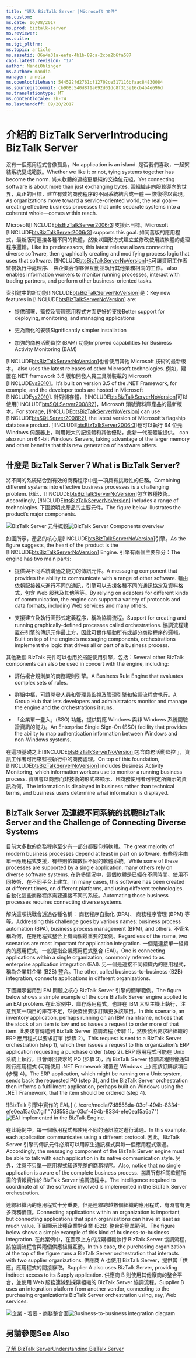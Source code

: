 ```yaml
---
title: "導入 BizTalk Server |Microsoft 文件"
ms.custom: 
ms.date: 06/08/2017
ms.prod: biztalk-server
ms.reviewer: 
ms.suite: 
ms.tgt_pltfrm: 
ms.topic: article
ms.assetid: 06a4a31a-eefe-4b1b-89ca-2cba2b6fa587
caps.latest.revision: "17"
author: MandiOhlinger
ms.author: mandia
manager: anneta
ms.openlocfilehash: 544522fd2761cf12702ce517116bfaac84830084
ms.sourcegitcommit: cb908c540d8f1a692d01dc8f313e16cb4b4e696d
ms.translationtype: MT
ms.contentlocale: zh-TW
ms.lasthandoff: 09/20/2017
---
```

# <a name="introducing-biztalk-server"></a><span data-ttu-id="5072c-102">介紹的 BizTalk Server</span><span class="sxs-lookup"><span data-stu-id="5072c-102">Introducing BizTalk Server</span></span>
<span data-ttu-id="5072c-103">沒有一個應用程式會像孤島，</span><span class="sxs-lookup"><span data-stu-id="5072c-103">No application is an island.</span></span> <span data-ttu-id="5072c-104">是否我們喜歡，一起繫結系統變成範數。</span><span class="sxs-lookup"><span data-stu-id="5072c-104">Whether we like it or not, tying systems together has become the norm.</span></span> <span data-ttu-id="5072c-105">尚未軟體的連接更單純的交換位元組。</span><span class="sxs-lookup"><span data-stu-id="5072c-105">Yet connecting software is about more than just exchanging bytes.</span></span> <span data-ttu-id="5072c-106">當組織走向服務導向的世界，真正的目標，建立有效的商務程序的不同系統結合成一體 — 恢復得以實現。</span><span class="sxs-lookup"><span data-stu-id="5072c-106">As organizations move toward a service-oriented world, the real goal—creating effective business processes that unite separate systems into a coherent whole—comes within reach.</span></span>  
  
 <span data-ttu-id="5072c-107">Microsoft[!INCLUDE[btsBizTalkServer2006r3](../includes/btsbiztalkserver2006r3-md.md)]支援此目標。</span><span class="sxs-lookup"><span data-stu-id="5072c-107">Microsoft [!INCLUDE[btsBizTalkServer2006r3](../includes/btsbiztalkserver2006r3-md.md)] supports this goal.</span></span> <span data-ttu-id="5072c-108">如同舊版的應用程式，最新版可連接各種不同的軟體，然後以圖形方式建立並修改使用該軟體的處理程序邏輯。</span><span class="sxs-lookup"><span data-stu-id="5072c-108">Like its predecessors, this latest release allows connecting diverse software, then graphically creating and modifying process logic that uses that software.</span></span> [!INCLUDE[btsBizTalkServerNoVersion](../includes/btsbiztalkservernoversion-md.md)]<span data-ttu-id="5072c-109">也可讓資訊工作者監視執行中處理序、 與企業合作夥伴互動並執行其他業務相關的工作。</span><span class="sxs-lookup"><span data-stu-id="5072c-109"> also enables information workers to monitor running processes, interact with trading partners, and perform other business-oriented tasks.</span></span>  
  
 <span data-ttu-id="5072c-110">索引鍵中的新功能[!INCLUDE[btsBizTalkServerNoVersion](../includes/btsbiztalkservernoversion-md.md)]是：</span><span class="sxs-lookup"><span data-stu-id="5072c-110">Key new features in [!INCLUDE[btsBizTalkServerNoVersion](../includes/btsbiztalkservernoversion-md.md)] are:</span></span>  
  
-   <span data-ttu-id="5072c-111">提供部署、監控及管理應用程式方面更好的支援</span><span class="sxs-lookup"><span data-stu-id="5072c-111">Better support for deploying, monitoring, and managing applications</span></span>  
  
-   <span data-ttu-id="5072c-112">更為簡化的安裝</span><span class="sxs-lookup"><span data-stu-id="5072c-112">Significantly simpler installation</span></span>  
  
-   <span data-ttu-id="5072c-113">加強的商務活動監控 (BAM) 功能</span><span class="sxs-lookup"><span data-stu-id="5072c-113">Improved capabilities for Business Activity Monitoring (BAM)</span></span>  
  
 [!INCLUDE[btsBizTalkServerNoVersion](../includes/btsbiztalkservernoversion-md.md)]<span data-ttu-id="5072c-114">也會使用其他 Microsoft 技術的最新版本。</span><span class="sxs-lookup"><span data-stu-id="5072c-114"> also uses the latest releases of other Microsoft technologies.</span></span> <span data-ttu-id="5072c-115">例如，建置在.NET framework 3.5 版和開發人員工具所裝載的 Microsoft [!INCLUDE[vs2010](../includes/vs2010-md.md)]。</span><span class="sxs-lookup"><span data-stu-id="5072c-115">It’s built on version 3.5 of the .NET Framework, for example, and the developer tools are hosted in Microsoft [!INCLUDE[vs2010](../includes/vs2010-md.md)].</span></span> <span data-ttu-id="5072c-116">針對儲存體，[!INCLUDE[btsBizTalkServerNoVersion](../includes/btsbiztalkservernoversion-md.md)]可以使用[!INCLUDE[btsSQLServer2008R2](../includes/btssqlserver2008r2-md.md)]，Microsoft 頭號資料庫產品的最新版本。</span><span class="sxs-lookup"><span data-stu-id="5072c-116">For storage, [!INCLUDE[btsBizTalkServerNoVersion](../includes/btsbiztalkservernoversion-md.md)] can use [!INCLUDE[btsSQLServer2008R2](../includes/btssqlserver2008r2-md.md)], the latest version of Microsoft’s flagship database product.</span></span> [!INCLUDE[btsBizTalkServer2006r3](../includes/btsbiztalkserver2006r3-md.md)]<span data-ttu-id="5072c-117">也可以執行 64 位元 Windows 伺服器上，利用較大的記憶體和其他優點，此新一代硬體能提供。</span><span class="sxs-lookup"><span data-stu-id="5072c-117"> can also run on 64-bit Windows Servers, taking advantage of the larger memory and other benefits that this new generation of hardware offers.</span></span>  
  
## <a name="what-is-biztalk-server"></a><span data-ttu-id="5072c-118">什麼是 BizTalk Server？</span><span class="sxs-lookup"><span data-stu-id="5072c-118">What is BizTalk Server?</span></span>  
 <span data-ttu-id="5072c-119">將不同的系統結合到有效的商務程序中是一項具有挑戰性的任務。</span><span class="sxs-lookup"><span data-stu-id="5072c-119">Combining different systems into effective business processes is a challenging problem.</span></span> <span data-ttu-id="5072c-120">因此，[!INCLUDE[btsBizTalkServerNoVersion](../includes/btsbiztalkservernoversion-md.md)]包含數種技術。</span><span class="sxs-lookup"><span data-stu-id="5072c-120">Accordingly, [!INCLUDE[btsBizTalkServerNoVersion](../includes/btsbiztalkservernoversion-md.md)] includes a range of technologies.</span></span> <span data-ttu-id="5072c-121">下圖說明此產品的主要元件。</span><span class="sxs-lookup"><span data-stu-id="5072c-121">The figure below illustrates the product’s major components.</span></span>  
  
 <span data-ttu-id="5072c-122">![BizTalk Server 元件概觀](../core/media/d167608e-7c51-4d52-b8fa-9d4149242934.gif "d167608e-7c51-4d52-b8fa-9d4149242934")</span><span class="sxs-lookup"><span data-stu-id="5072c-122">![BizTalk Server Components overview](../core/media/d167608e-7c51-4d52-b8fa-9d4149242934.gif "d167608e-7c51-4d52-b8fa-9d4149242934")</span></span>  
  
 <span data-ttu-id="5072c-123">如圖所示，產品的核心是[!INCLUDE[btsBizTalkServerNoVersion](../includes/btsbiztalkservernoversion-md.md)]引擎。</span><span class="sxs-lookup"><span data-stu-id="5072c-123">As the figure suggests, the heart of the product is the [!INCLUDE[btsBizTalkServerNoVersion](../includes/btsbiztalkservernoversion-md.md)] Engine.</span></span> <span data-ttu-id="5072c-124">引擎有兩個主要部分：</span><span class="sxs-lookup"><span data-stu-id="5072c-124">The engine has two main parts:</span></span>  
  
-   <span data-ttu-id="5072c-125">提供與不同系統溝通之能力的傳訊元件。</span><span class="sxs-lookup"><span data-stu-id="5072c-125">A messaging component that provides the ability to communicate with a range of other software.</span></span> <span data-ttu-id="5072c-126">藉由依賴配接器來進行不同的通訊，引擎可以支援各種不同的通訊協定及資料格式，包含 Web 服務及其他等等。</span><span class="sxs-lookup"><span data-stu-id="5072c-126">By relying on adapters for different kinds of communication, the engine can support a variety of protocols and data formats, including Web services and many others.</span></span>  
  
-   <span data-ttu-id="5072c-127">支援建立及執行圖形式定義程序，稱為協調流程。</span><span class="sxs-lookup"><span data-stu-id="5072c-127">Support for creating and running graphically-defined processes called orchestrations.</span></span> <span data-ttu-id="5072c-128">協調流程建置在引擎的傳訊元件最上方，因此可實作驅動所有或部分商務程序的邏輯。</span><span class="sxs-lookup"><span data-stu-id="5072c-128">Built on top of the engine’s messaging components, orchestrations implement the logic that drives all or part of a business process.</span></span>  
  
 <span data-ttu-id="5072c-129">其他數個 BizTalk 元件可以也用於搭配使用引擎，包括：</span><span class="sxs-lookup"><span data-stu-id="5072c-129">Several other BizTalk components can also be used in concert with the engine, including:</span></span>  
  
-   <span data-ttu-id="5072c-130">評估複合規則集的商務規則引擎。</span><span class="sxs-lookup"><span data-stu-id="5072c-130">A Business Rule Engine that evaluates complex sets of rules.</span></span>  
  
-   <span data-ttu-id="5072c-131">群組中樞，可讓開發人員和管理員監視及管理引擎和協調流程會執行。</span><span class="sxs-lookup"><span data-stu-id="5072c-131">A Group Hub that lets developers and administrators monitor and manage the engine and the orchestrations it runs.</span></span>  
  
-   <span data-ttu-id="5072c-132">「企業單一登入」(SSO) 功能，提供對應 Windows 與非 Windows 系統間驗證資訊的能力。</span><span class="sxs-lookup"><span data-stu-id="5072c-132">An Enterprise Single Sign-On (SSO) facility that provides the ability to map authentication information between Windows and non-Windows systems.</span></span>  
  
 <span data-ttu-id="5072c-133">在這項基礎之上[!INCLUDE[btsBizTalkServerNoVersion](../includes/btsbiztalkservernoversion-md.md)]包含商務活動監控 」，資訊工作者可用來監視執行中的商務處理。</span><span class="sxs-lookup"><span data-stu-id="5072c-133">On top of this foundation, [!INCLUDE[btsBizTalkServerNoVersion](../includes/btsbiztalkservernoversion-md.md)] includes Business Activity Monitoring, which information workers use to monitor a running business process.</span></span> <span data-ttu-id="5072c-134">資訊會以商務而非技術的形式來顯示，且商務使用者可判定所顯示的資訊為何。</span><span class="sxs-lookup"><span data-stu-id="5072c-134">The information is displayed in business rather than technical terms, and business users determine what information is displayed.</span></span>  
  
## <a name="biztalk-server-and-the-challenge-of-connecting-diverse-systems"></a><span data-ttu-id="5072c-135">BizTalk Server 及連線不同系統的挑戰</span><span class="sxs-lookup"><span data-stu-id="5072c-135">BizTalk Server and the Challenge of Connecting Diverse Systems</span></span>  
 <span data-ttu-id="5072c-136">目前大多數的商務程序至少有一部分都要仰賴軟體。</span><span class="sxs-lookup"><span data-stu-id="5072c-136">The great majority of modern business processes depend at least in part on software.</span></span> <span data-ttu-id="5072c-137">有些程序由單一應用程式支援，有些則依賴數個不同的軟體系統。</span><span class="sxs-lookup"><span data-stu-id="5072c-137">While some of these processes are supported by a single application, many others rely on diverse software systems.</span></span> <span data-ttu-id="5072c-138">在許多情況中，這個軟體是已經在不同時間、使用不同技術、在不同平台上建立。</span><span class="sxs-lookup"><span data-stu-id="5072c-138">In many cases, this software has been created at different times, on different platforms, and using different technologies.</span></span> <span data-ttu-id="5072c-139">自動化這些商務程序需要連接不同的系統。</span><span class="sxs-lookup"><span data-stu-id="5072c-139">Automating those business processes requires connecting diverse systems.</span></span>  
  
 <span data-ttu-id="5072c-140">解決這項挑戰會透過各種名稱： 商務程序自動化 (BPA)、 商務程序管理 (BPM) 等等。</span><span class="sxs-lookup"><span data-stu-id="5072c-140">Addressing this challenge goes by various names: business process automation (BPA), business process management (BPM), and others.</span></span> <span data-ttu-id="5072c-141">不管名稱為何，在應用程式整合上有兩個最重要的案例。</span><span class="sxs-lookup"><span data-stu-id="5072c-141">Regardless of the name, two scenarios are most important for application integration.</span></span> <span data-ttu-id="5072c-142">一個是連接單一組織內的應用程式，一般是指企業應用程式整合 (EAI)。</span><span class="sxs-lookup"><span data-stu-id="5072c-142">One is connecting applications within a single organization, commonly referred to as enterprise application integration (EAI).</span></span> <span data-ttu-id="5072c-143">另一個是連接不同組織內的應用程式，稱為企業對企業 (B2B) 整合。</span><span class="sxs-lookup"><span data-stu-id="5072c-143">The other, called business-to-business (B2B) integration, connects applications in different organizations.</span></span>  
  
 <span data-ttu-id="5072c-144">下圖顯示套用到 EAI 問題之核心 BizTalk Server 引擎的簡單範例。</span><span class="sxs-lookup"><span data-stu-id="5072c-144">The figure below shows a simple example of the core BizTalk Server engine applied to an EAI problem.</span></span> <span data-ttu-id="5072c-145">在此案例中，庫存應用程式，也許在 IBM 大型主機上執行，注意到某一項目的庫存不足，然後發出要求訂購更多該項目。</span><span class="sxs-lookup"><span data-stu-id="5072c-145">In this scenario, an inventory application, perhaps running on an IBM mainframe, notices that the stock of an item is low and so issues a request to order more of that item.</span></span> <span data-ttu-id="5072c-146">此要求會傳送到 BizTalk Server 協調流程 (步驟 1)，然後發出要求給組織的 ERP 應用程式以要求訂單 (步驟 2)。</span><span class="sxs-lookup"><span data-stu-id="5072c-146">This request is sent to a BizTalk Server orchestration (step 1), which then issues a request to this organization’s ERP application requesting a purchase order (step 2).</span></span> <span data-ttu-id="5072c-147">ERP 應用程式可能在 Unix 系統上執行，且會傳回要求的 PO (步驟 3)，而 BizTalk Server 協調流程則會通知履行應用程式 (可能使用 .NET Framework 建置在 Windows 上) 應該訂購該項目 (步驟 4)。</span><span class="sxs-lookup"><span data-stu-id="5072c-147">The ERP application, which might be running on a Unix system, sends back the requested PO (step 3), and the BizTalk Server orchestration then informs a fulfillment application, perhaps built on Windows using the .NET Framework, that the item should be ordered (step 4).</span></span>  
  
 <span data-ttu-id="5072c-148">![BizTalk 引擎中實作的 EAI。] (../core/media/7d8558da-03cf-494b-8334-efe0ea15a6a7.gif "7d8558da-03cf-494b-8334-efe0ea15a6a7")</span><span class="sxs-lookup"><span data-stu-id="5072c-148">![EAI implemented in the BizTalk Engine.](../core/media/7d8558da-03cf-494b-8334-efe0ea15a6a7.gif "7d8558da-03cf-494b-8334-efe0ea15a6a7")</span></span>  
  
 <span data-ttu-id="5072c-149">在此範例中，每一個應用程式都使用不同的通訊協定進行溝通。</span><span class="sxs-lookup"><span data-stu-id="5072c-149">In this example, each application communicates using a different protocol.</span></span> <span data-ttu-id="5072c-150">因此，BizTalk Server 引擎的傳訊元件必須可以用原生通訊樣式與每一個應用程式溝通。</span><span class="sxs-lookup"><span data-stu-id="5072c-150">Accordingly, the messaging component of the BizTalk Server engine must be able to talk with each application in its native communication style.</span></span> <span data-ttu-id="5072c-151">另外，注意不只單一應用程式知道完整的商務程序。</span><span class="sxs-lookup"><span data-stu-id="5072c-151">Also, notice that no single application is aware of the complete business process.</span></span> <span data-ttu-id="5072c-152">協調所有相關軟體所需的情報實作於 BizTalk Server 協調流程中。</span><span class="sxs-lookup"><span data-stu-id="5072c-152">The intelligence required to coordinate all of the software involved is implemented in the BizTalk Server orchestration.</span></span>  
  
 <span data-ttu-id="5072c-153">連線組織內的應用程式十分重要，但是連線跨越數個組織的應用程式，有時會有更多商務價值。</span><span class="sxs-lookup"><span data-stu-id="5072c-153">Connecting applications within an organization is important, but connecting applications that span organizations can have at least as much value.</span></span> <span data-ttu-id="5072c-154">下圖顯示此種企業對企業 (B2B) 整合的簡單範例。</span><span class="sxs-lookup"><span data-stu-id="5072c-154">The figure below shows a simple example of this kind of business-to-business integration.</span></span> <span data-ttu-id="5072c-155">在此案例中，在圖示上方的採購組織執行 BizTalk Server 協調流程，該協調流程會與兩個供應組織互動。</span><span class="sxs-lookup"><span data-stu-id="5072c-155">In this case, the purchasing organization at the top of the figure runs a BizTalk Server orchestration that interacts with two supplier organizations.</span></span> <span data-ttu-id="5072c-156">供應商 A 也使用 BizTalk Server，提供其「供應」應用程式的間接存取。</span><span class="sxs-lookup"><span data-stu-id="5072c-156">Supplier A also uses BizTalk Server, providing indirect access to its Supply application.</span></span> <span data-ttu-id="5072c-157">供應商 B 則使用其他廠商的整合平台，並使用 Web 服務連線到採購組織的 BizTalk Server 協調流程。</span><span class="sxs-lookup"><span data-stu-id="5072c-157">Supplier B uses an integration platform from another vendor, connecting to the purchasing organization’s BizTalk Server orchestration using, say, Web services.</span></span>  
  
 <span data-ttu-id="5072c-158">![企業 &#45; 若要 &#45; 商務整合圖](../core/media/b1d8787d-e842-468e-96c5-b68875d9abc3.gif "b1d8787d-e842-468e-96c5-b68875d9abc3")</span><span class="sxs-lookup"><span data-stu-id="5072c-158">![Business&#45;to&#45;business integration diagram](../core/media/b1d8787d-e842-468e-96c5-b68875d9abc3.gif "b1d8787d-e842-468e-96c5-b68875d9abc3")</span></span>  
  
## <a name="see-also"></a><span data-ttu-id="5072c-159">另請參閱</span><span class="sxs-lookup"><span data-stu-id="5072c-159">See Also</span></span>  
 [<span data-ttu-id="5072c-160">了解 BizTalk Server</span><span class="sxs-lookup"><span data-stu-id="5072c-160">Understanding BizTalk Server</span></span>](../core/understanding-biztalk-server.md)
